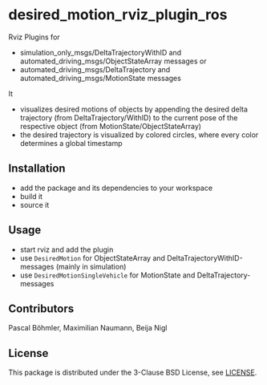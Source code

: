 # desired_motion_rviz_plugin_ros
Rviz Plugins for
* simulation_only_msgs/DeltaTrajectoryWithID and automated_driving_msgs/ObjectStateArray messages or
* automated_driving_msgs/DeltaTrajectory and automated_driving_msgs/MotionState messages

It
* visualizes desired motions of objects by appending the desired delta trajectory (from DeltaTrajectory/WithID) to the current pose of the respective object (from MotionState/ObjectStateArray)
* the desired trajectory is visualized by colored circles, where every color determines a global timestamp

## Installation
* add the package and its dependencies to your workspace
* build it
* source it

## Usage
* start rviz and add the plugin
* use `DesiredMotion` for ObjectStateArray and DeltaTrajectoryWithID-messages (mainly in simulation)
* use `DesiredMotionSingleVehicle` for MotionState and DeltaTrajectory-messages

## Contributors
Pascal Böhmler, Maximilian Naumann, Beija Nigl

## License
This package is distributed under the 3-Clause BSD License, see [LICENSE](LICENSE).
